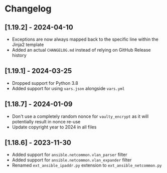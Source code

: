 # Changelog

## [1.19.2] - 2024-04-10
- Exceptions are now always mapped back to the specific line within the Jinja2 template
- Added an actual `CHANGELOG.md` instead of relying on GitHub Release history

## [1.19.1] - 2024-03-25
- Dropped support for Python 3.8
- Added support for using `vars.json` alongside `vars.yml`

## [1.18.7] - 2024-01-09
- Don't use a completely random nonce for `vaulty_encrypt` as it will potentially result in nonce re-use
- Update copyright year to 2024 in all files

## [1.18.6] - 2023-11-30
- Added support for `ansible.netcommon.vlan_parser` filter
- Added support for `ansible.netcommon.vlan_expander` filter
- Renamed `ext_ansible_ipaddr.py` extension to `ext_ansible_netcommon.py`

